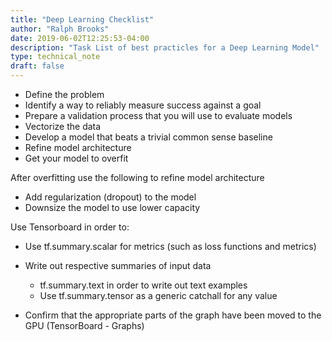 ```yaml
---
title: "Deep Learning Checklist"
author: "Ralph Brooks"
date: 2019-06-02T12:25:53-04:00
description: "Task List of best practicles for a Deep Learning Model"
type: technical_note
draft: false
---
```


- Define the problem
- Identify a way to reliably measure success against a goal
- Prepare a validation process that you will use to evaluate models
- Vectorize the data
- Develop a model that beats a trivial common sense baseline
- Refine model architecture
- Get your model to overfit

After overfitting use the following to refine model architecture

- Add regularization (dropout) to the model
- Downsize the model to use lower capacity


Use Tensorboard in order to:
* Use tf.summary.scalar for metrics (such as loss functions and metrics)
* Write out respective summaries of input data 
  *  tf.summary.text in order to write out text examples
  *  Use tf.summary.tensor as a generic catchall for any value
  
* Confirm that the appropriate parts of the graph have been moved to the GPU (TensorBoard - Graphs)